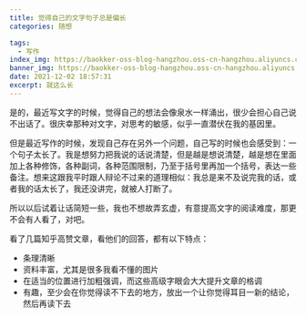 ```yaml
---
title: 觉得自己的文字句子总是偏长
categories: 随想

tags:
  - 写作
index_img: https://baokker-oss-blog-hangzhou.oss-cn-hangzhou.aliyuncs.com/cdn_for_blog/blog_imgs/animal-g4c80354c3_1920.jpg
banner_img: https://baokker-oss-blog-hangzhou.oss-cn-hangzhou.aliyuncs.com/cdn_for_blog/blog_imgs/animal-g4c80354c3_1920.jpg
date: 2021-12-02 18:57:31
excerpt: 就这么长
---
```






是的，最近写文字的时候，觉得自己的想法会像泉水一样涌出，很少会担心自己说不出话了。很庆幸那种对文字，对思考的敏感，似乎一直潜伏在我的基因里。

但是最近写作的时候，发现自己存在另外一个问题，自己写的时候也会感受到：一个句子太长了。我是想努力把我说的话说清楚，但是越是想说清楚，越是想在里面加上各种修饰，各种副词，各种范围限制，乃至于括号里再加一个括号，表达一些备注。想来这跟我平时跟人辩论不过来的道理相似：我总是来不及说完我的话，或者我的话太长了，我还没讲完，就被人打断了。

所以以后试着让话简短一些，我也不想故弄玄虚，有意提高文字的阅读难度，那更不会有人看了，对吧。

看了几篇知乎高赞文章，看他们的回答，都有以下特点：

- 条理清晰
- 资料丰富，尤其是很多我看不懂的图片
- 在适当的位置进行加粗强调，而这些高级字眼会大大提升文章的格调
- 有趣，至少会在你觉得读不下去的地方，放出一个让你觉得耳目一新的结论，然后再读下去
